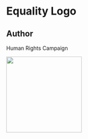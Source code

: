 # Equality Logo

## Author

Human Rights Campaign

<a href="https://shop.hrc.org/clothing/t-shirts/equality-t-shirt.html" alt="Buy Now">
  <img src="https://cl.ly/d823384c9d4a/Image%2525202018-12-15%252520at%2525208.10.54%252520PM.png" width="200" height="200" />
</a>
